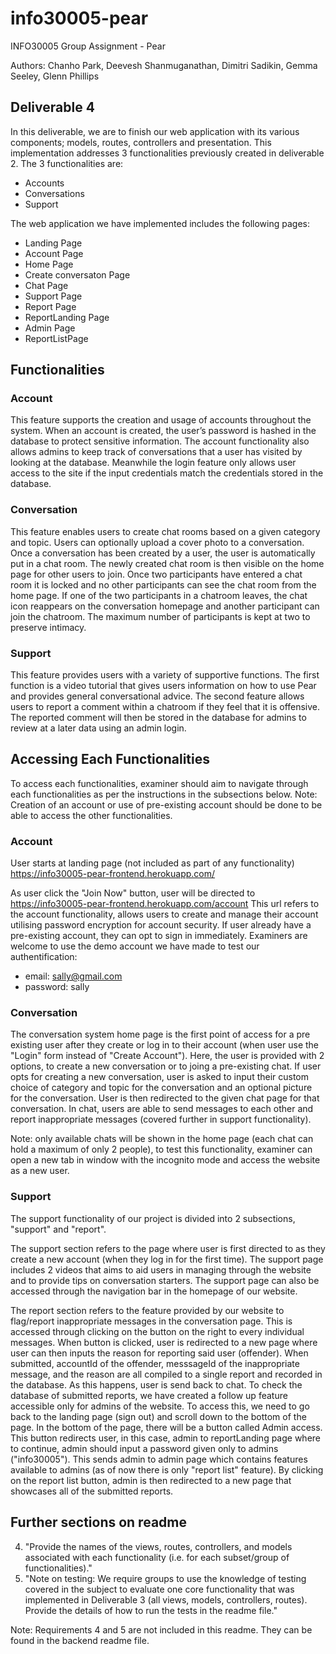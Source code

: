 # info30005-pear

INFO30005 Group Assignment - Pear

Authors: Chanho Park, Deevesh Shanmuganathan, Dimitri Sadikin, Gemma Seeley, Glenn Phillips

## Deliverable 4

In this deliverable, we are to finish our web application with its various components; models, routes, controllers and presentation.
This implementation addresses 3 functionalities previously created in deliverable 2. 
The 3 functionalities are:
  - Accounts
  - Conversations 
  - Support

The web application we have implemented includes the following pages:
  - Landing Page
  - Account Page
  - Home Page
  - Create conversaton Page
  - Chat Page
  - Support Page 
  - Report Page
  - ReportLanding Page
  - Admin Page
  - ReportListPage
  
  
## Functionalities

### Account
This feature supports the creation and usage of accounts throughout the system. When an account is created, the user’s password is hashed in the database to protect sensitive information. The account functionality also allows admins to keep track of conversations that a user has visited by looking at the database. Meanwhile the login feature only allows user access to the site if the input credentials match the credentials stored in the database. 

### Conversation
This feature enables users to create chat rooms based on a given category and topic. Users can optionally upload a cover photo to a conversation. Once a conversation has been created by a user, the user is automatically put in a chat room. The newly created chat room is then visible on the home page for other users to join. Once two participants have entered a chat room it is locked and no other participants can see the chat room from the home page. If one of the two participants in a chatroom leaves, the chat icon reappears on the conversation homepage and another participant can join the chatroom. The maximum number of participants is kept at two to preserve intimacy. 

### Support
This feature provides users with a variety of supportive functions. The first function is a video tutorial that gives users information on how to use Pear and provides general conversational advice. The second feature allows users to report a comment within a chatroom if they feel that it is offensive. The reported comment will then be stored in the database for admins to review at a later data using an admin login.

## Accessing Each Functionalities

To access each functionalities, examiner should aim to navigate through each functionalities as per the instructions in the subsections below. 
Note: Creation of an account or use of pre-existing account should be done to be able to access the other functionalities.

### Account
User starts at landing page (not included as part of any functionality)
https://info30005-pear-frontend.herokuapp.com/ 

As user click the "Join Now" button, user will be directed 
to https://info30005-pear-frontend.herokuapp.com/account
This url refers to the account functionality, allows users to create and manage their account utilising password encryption for account security. If user already have a pre-existing account, they can opt to sign in immediately.
Examiners are welcome to use the demo account we have made to test our authentification:
  - email: sally@gmail.com
  - password: sally

### Conversation
The conversation system home page is the first point of access for a pre existing user after they create or log in to their account (when user use the "Login" form instead of "Create Account").
Here, the user is provided with 2 options, to create a new conversation or to joing a pre-existing chat. If user opts for creating a new conversation, user is asked to input their custom choice of category and topic for the conversation and an optional picture for the conversation.
User is then redirected to the given chat page for that conversation. In chat, users are able to send messages to each other and report inappropriate messages (covered further in support functionality).

Note: only available chats will be shown in the home page (each chat can hold a maximum of only 2 people), to test this functionality, examiner can open a new tab in window with the incognito mode and access the website as a new user.

### Support
The support functionality of our project is divided into 2 subsections, "support" and "report". 

The support section refers to the page where user is first directed to as they create a new account (when they log in for the first time). The support page includes 2 videos that aims to aid users in managing through the website and to provide tips on conversation starters.
The support page can also be accessed through the navigation bar in the homepage of our website. 

The report section refers to the feature provided by our website to flag/report inappropriate messages in the conversation page. This is accessed through clicking on the button on the right to every individual messages. When button is clicked, user is redirected to a new page where user can then inputs the reason for reporting said user (offender). When submitted, accountId of the offender, messsageId of the inappropriate message, and the reason are all compiled to a single report and recorded in the database. As this happens, user is send back to chat.
To check the database of submitted reports, we have created a follow up feature accessible only for admins of the website. To access this, we need to go back to the landing page (sign out) and scroll down to the bottom of the page. In the bottom of the page, there will be a button called Admin access. This button redirects user, in this case, admin to reportLanding page where to continue, admin should input a password given only to admins ("info30005"). This sends admin to admin page which contains features available to admins (as of now there is only "report list" feature).
By clicking on the report list button, admin is then redirected to a new page that showcases all of the submitted reports.

## Further sections on readme

4. "Provide the names of the views, routes, controllers, and models associated with each functionality (i.e. for each subset/group of functionalities)."
5. "Note on testing: We require groups to use the knowledge of testing covered in the subject to evaluate one core functionality that was implemented in Deliverable 3 (all views, models, controllers, routes). Provide the details of how to run the tests in the readme file."

Note: Requirements 4 and 5 are not included in this readme. They can be found in the backend readme file.














